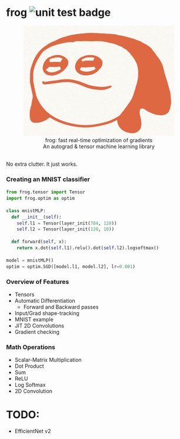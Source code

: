 # frog <img src="https://github.com/kevbuh/frog/actions/workflows/test.yml/badge.svg" alt="unit test badge" >
<div align="center" >
  <img src="https://github.com/kevbuh/frog/blob/main/assets/froog.jpeg" alt="froog the frog" height="300">
  
  <br/>
  frog: fast real-time optimization of gradients 
  <br/>
  An autograd & tensor machine learning library
  <br/>
  <br/>
</div>

No extra clutter. It just works.

### Creating an MNIST classifier

```python
from frog.tensor import Tensor
import frog.optim as optim

class mnistMLP:
  def __init__(self):
    self.l1 = Tensor(layer_init(784, 128))
    self.l2 = Tensor(layer_init(128, 10))

  def forward(self, x):
    return x.dot(self.l1).relu().dot(self.l2).logsoftmax()

model = mnistMLP()
optim = optim.SGD([model.l1, model.l2], lr=0.001)
```

### Overview of Features
- Tensors
- Automatic Differentiation
    - Forward and Backward passes
- Input/Grad shape-tracking
- MNIST example
- JIT 2D Convolutions
- Gradient checking

### Math Operations
- Scalar-Matrix Multiplication
- Dot Product
- Sum
- ReLU
- Log Softmax
- 2D Convolution

# TODO:
- EfficientNet v2
<!-- goal is to get effecientnetv2 working -->
<!-- - Transformers -->
<!-- - Stable Diffusion -->
<!-- - Simplify & Refactor -->
<!-- - Winograd Conv -->